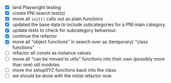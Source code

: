 - [x] land Playwright testing
- [x] create PNI search test(s)
- [x] move all `init()` calls out as plain functions
- [x] updated the base data to include subcategories for a PNI main category.
- [x] update tests to check for subcategory behaviour.
- [x] continue the refactor
- [x] move all "object functions" in search over as (temporary) "class functions"
- [ ] refactor all consts as instance values
- [ ] move all "can be moved to utils" functions into their own (possibly more than one) util modules
- [ ] move the setupXYZ functions back into the class
- [ ] we should be done with the initial refactor now
